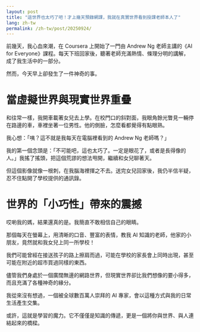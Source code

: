 ```yaml
---
layout: post
title: "這世界也太巧了吧！才上幾天預錄網課，我就在真實世界看到授課老師本人了"
lang: zh-tw
permalink: /zh-tw/post/20250924/
---
```

前幾天，我心血來潮，在 Coursera 上開始了一門由 Andrew Ng 老師主講的《AI for Everyone》課程。每天下班回家後，聽著老師充滿熱情、條理分明的講解，成了我生活中的一部分。

然而，今天早上卻發生了一件神奇的事。

# 當虛擬世界與現實世界重疊

和往常一樣，我開車載著女兒去上學。在校門口的斜對面，我眼角餘光瞥見一輛停在路邊的車，車裡坐著一位男性。他的側臉，怎麼看都覺得有點眼熟。

我心想：「咦？這不就是我每天在電腦裡看到的 Andrew Ng 老師嗎？」

我的第一個念頭是：「不可能吧，這也太巧了。一定是眼花了，或者是長得像的人。」我搖了搖頭，把這個荒謬的想法甩開，繼續和女兒聊著天。

但這個影像就像一根刺，在我腦海裡揮之不去。送完女兒回家後，我仍半信半疑，忍不住點開了學校提供的通訊錄。

# 世界的「小巧性」帶來的震撼

哎喲我的媽，結果還真的是。我簡直不敢相信自己的眼睛。

那個每天在螢幕上，用清晰的口音、豐富的表情，教我 AI 知識的老師，他家的小朋友，竟然就和我女兒上同一所學校！

我們可能曾經在接送孩子的路上擦肩而過，可能在學校的家長會上同時出現，甚至可能在附近的超市買過同樣的東西。

儘管我們身處於一個廣闊無邊的網路世界，但現實世界卻比我們想像的要小得多，而且充滿了各種神奇的緣分。

我從來沒有想過，一個被全球數百萬人崇拜的 AI 專家，會以這種方式與我的日常生活產生交集。

或許，這就是學習的魔力。它不僅僅是知識的傳遞，更是一個將你與世界、與人連結起來的橋樑。

